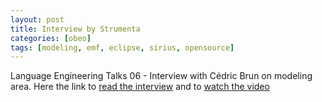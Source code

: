 ```yaml
---
layout: post
title: Interview by Strumenta
categories: [obeo]
tags: [modeling, emf, eclipse, sirius, opensource]
---
```


Language Engineering Talks 06 - Interview with Cédric Brun on modeling area.
Here the link to [read the interview](https://tomassetti.me/interview-with-cedric-brun/) and to [watch the video](https://www.youtube.com/watch?v=gQkrlq5-osA)



